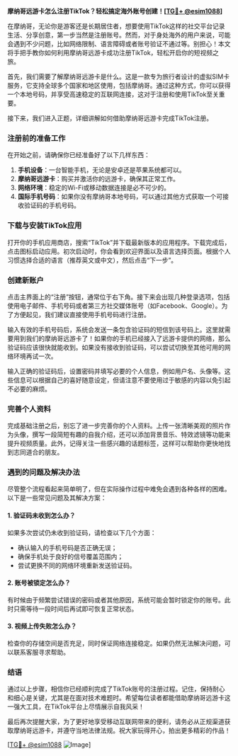 **摩纳哥远游卡怎么注册TikTok？轻松搞定海外账号创建！[[TG💪+ @esim1088](https://t.me/s/esim1088)]**

在摩纳哥，无论你是游客还是长期居住者，想要使用TikTok这样的社交平台记录生活、分享创意，第一步当然是注册账号。然而，对于身处海外的用户来说，可能会遇到不少问题，比如网络限制、语言障碍或者账号验证不通过等。别担心！本文将手把手教你如何利用摩纳哥远游卡成功注册TikTok，轻松开启你的短视频之旅。

首先，我们需要了解摩纳哥远游卡是什么。这是一款专为旅行者设计的虚拟SIM卡服务，它支持全球多个国家和地区使用，包括摩纳哥。通过这种方式，你可以获得一个本地号码，并享受高速稳定的互联网连接，这对于注册和使用TikTok至关重要。

接下来，我们进入正题，详细讲解如何借助摩纳哥远游卡完成TikTok注册。

### 注册前的准备工作

在开始之前，请确保你已经准备好了以下几样东西：

1. **手机设备**：一台智能手机，无论是安卓还是苹果系统都可以。
2. **摩纳哥远游卡**：购买并激活你的远游卡，确保其正常工作。
3. **网络环境**：稳定的Wi-Fi或移动数据连接是必不可少的。
4. **国际手机号码**：如果你没有摩纳哥本地号码，可以通过其他方式获取一个可接收验证码的手机号码。

### 下载与安装TikTok应用

打开你的手机应用商店，搜索“TikTok”并下载最新版本的应用程序。下载完成后，点击图标启动应用。初次启动时，你会看到欢迎界面以及语言选择页面。根据个人习惯选择合适的语言（推荐英文或中文），然后点击“下一步”。

### 创建新账户

点击主界面上的“注册”按钮，通常位于右下角。接下来会出现几种登录选项，包括使用电子邮件、手机号码或者第三方社交媒体账号（如Facebook、Google）。为了方便起见，我们建议直接使用手机号码进行注册。

输入有效的手机号码后，系统会发送一条包含验证码的短信到该号码上。这里就需要用到我们的摩纳哥远游卡了！如果你的手机已经接入了远游卡提供的网络，那么验证码应该很快就能收到。如果没有接收到验证码，可以尝试切换至其他可用的网络环境再试一次。

输入正确的验证码后，设置密码并填写必要的个人信息，例如用户名、头像等。这些信息可以根据自己的喜好随意设定，但请注意不要使用过于敏感的内容以免引起不必要的麻烦。

### 完善个人资料

完成基础注册之后，别忘了进一步完善你的个人资料。上传一张清晰美观的照片作为头像，撰写一段简短有趣的自我介绍，还可以添加背景音乐、特效滤镜等功能来提升视频质量。此外，记得关注一些感兴趣的话题标签，这样可以帮助你更快地找到志同道合的朋友。

### 遇到的问题及解决办法

尽管整个流程看起来简单明了，但在实际操作过程中难免会遇到各种各样的困难。以下是一些常见问题及其解决方案：

#### 1. 验证码未收到怎么办？
如果多次尝试仍未收到验证码，请检查以下几个方面：
- 确认输入的手机号码是否正确无误；
- 确保手机处于良好的信号覆盖范围内；
- 尝试更换不同的网络环境重新发送验证码。

#### 2. 账号被锁定怎么办？
有时候由于频繁尝试错误的密码或者其他原因，系统可能会暂时锁定你的账号。此时只需等待一段时间后再试即可恢复正常状态。

#### 3. 视频上传失败怎么办？
检查你的存储空间是否充足，同时保证网络连接稳定。如果仍然无法解决问题，可以联系客服寻求帮助。

### 结语

通过以上步骤，相信你已经顺利完成了TikTok账号的注册过程。记住，保持耐心和细心是关键，尤其是在面对技术难题时。希望每位读者都能借助摩纳哥远游卡这一强大工具，在TikTok平台上尽情展示自我风采！

最后再次提醒大家，为了更好地享受移动互联网带来的便利，请务必从正规渠道获取摩纳哥远游卡，并遵守当地法律法规。祝大家玩得开心，拍出更多精彩的作品！

[[TG💪+ @esim1088](https://t.me/s/esim1088) ![Image](https://i.postimg.cc/4NQfJmqS/Snipaste-2025-05-13-00-14-12.png)]